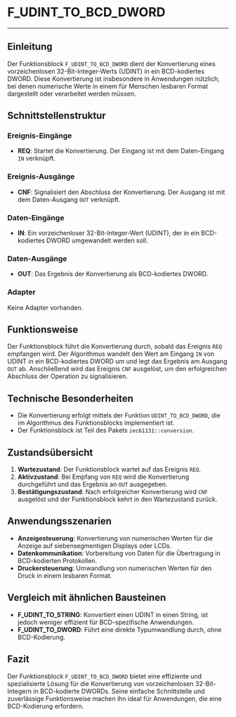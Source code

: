 # F_UDINT_TO_BCD_DWORD

* * * * * * * * * *
## Einleitung
Der Funktionsblock `F_UDINT_TO_BCD_DWORD` dient der Konvertierung eines vorzeichenlosen 32-Bit-Integer-Werts (UDINT) in ein BCD-kodiertes DWORD. Diese Konvertierung ist insbesondere in Anwendungen nützlich, bei denen numerische Werte in einem für Menschen lesbaren Format dargestellt oder verarbeitet werden müssen.

## Schnittstellenstruktur
### **Ereignis-Eingänge**
- **REQ**: Startet die Konvertierung. Der Eingang ist mit dem Daten-Eingang `IN` verknüpft.

### **Ereignis-Ausgänge**
- **CNF**: Signalisiert den Abschluss der Konvertierung. Der Ausgang ist mit dem Daten-Ausgang `OUT` verknüpft.

### **Daten-Eingänge**
- **IN**: Ein vorzeichenloser 32-Bit-Integer-Wert (UDINT), der in ein BCD-kodiertes DWORD umgewandelt werden soll.

### **Daten-Ausgänge**
- **OUT**: Das Ergebnis der Konvertierung als BCD-kodiertes DWORD.

### **Adapter**
Keine Adapter vorhanden.

## Funktionsweise
Der Funktionsblock führt die Konvertierung durch, sobald das Ereignis `REQ` empfangen wird. Der Algorithmus wandelt den Wert am Eingang `IN` von UDINT in ein BCD-kodiertes DWORD um und legt das Ergebnis am Ausgang `OUT` ab. Anschließend wird das Ereignis `CNF` ausgelöst, um den erfolgreichen Abschluss der Operation zu signalisieren.

## Technische Besonderheiten
- Die Konvertierung erfolgt mittels der Funktion `UDINT_TO_BCD_DWORD`, die im Algorithmus des Funktionsblocks implementiert ist.
- Der Funktionsblock ist Teil des Pakets `iec61131::conversion`.

## Zustandsübersicht
1. **Wartezustand**: Der Funktionsblock wartet auf das Ereignis `REQ`.
2. **Aktivzustand**: Bei Empfang von `REQ` wird die Konvertierung durchgeführt und das Ergebnis an `OUT` ausgegeben.
3. **Bestätigungszustand**: Nach erfolgreicher Konvertierung wird `CNF` ausgelöst und der Funktionsblock kehrt in den Wartezustand zurück.

## Anwendungsszenarien
- **Anzeigesteuerung**: Konvertierung von numerischen Werten für die Anzeige auf siebensegmentigen Displays oder LCDs.
- **Datenkommunikation**: Vorbereitung von Daten für die Übertragung in BCD-kodierten Protokollen.
- **Druckersteuerung**: Umwandlung von numerischen Werten für den Druck in einem lesbaren Format.

## Vergleich mit ähnlichen Bausteinen
- **F_UDINT_TO_STRING**: Konvertiert einen UDINT in einen String, ist jedoch weniger effizient für BCD-spezifische Anwendungen.
- **F_UDINT_TO_DWORD**: Führt eine direkte Typumwandlung durch, ohne BCD-Kodierung.

## Fazit
Der Funktionsblock `F_UDINT_TO_BCD_DWORD` bietet eine effiziente und spezialisierte Lösung für die Konvertierung von vorzeichenlosen 32-Bit-Integern in BCD-kodierte DWORDs. Seine einfache Schnittstelle und zuverlässige Funktionsweise machen ihn ideal für Anwendungen, die eine BCD-Kodierung erfordern.